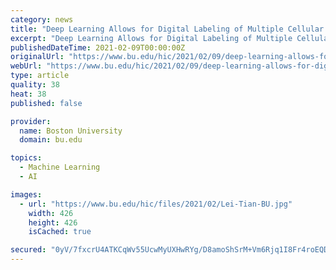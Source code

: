 ```yaml
---
category: news
title: "Deep Learning Allows for Digital Labeling of Multiple Cellular Structures"
excerpt: "Deep Learning Allows for Digital Labeling of Multiple Cellular Structures. BY: GINA MANTICA. Stem cells can help repair damaged tissues, but only if they aren’t damaged, themsel"
publishedDateTime: 2021-02-09T00:00:00Z
originalUrl: "https://www.bu.edu/hic/2021/02/09/deep-learning-allows-for-digital-labeling-of-multiple-cellular-structures/"
webUrl: "https://www.bu.edu/hic/2021/02/09/deep-learning-allows-for-digital-labeling-of-multiple-cellular-structures/"
type: article
quality: 38
heat: 38
published: false

provider:
  name: Boston University
  domain: bu.edu

topics:
  - Machine Learning
  - AI

images:
  - url: "https://www.bu.edu/hic/files/2021/02/Lei-Tian-BU.jpg"
    width: 426
    height: 426
    isCached: true

secured: "0yV/7fxcrU4ATKCqWv55UcwMyUXHwRYg/D8amoShSrM+Vm6Rjq1I8Fr4roEQDOSFd+jzADEasM4+zeQI1G5bgzsVf3U3iyvwi6h3HMSl0JY0Xp4iWrYww7JK9g0/s4gv5dO4m6QcwVjSsk0tcLSubYzcemXWKl661O2Uw4gW2dkMoFocbhppxXwSrg069E7jB4b46nTfpGMPFbMAZNbzNRV+fTjRHDBi10w7V0624csIl9MXQ4okX08Vc5fy4PyD5O4IEYOrai29s47tGeA8XI3BT7ad48XUo2uL4fnob20NR47gEKqggUKZ849BqS02XOB5BLDcSEbPslV4aFrPGZtZjKaYF3B/xdxXca8HYAc=;gU1y9RmwpDGo03BNLLaoWg=="
---
```


